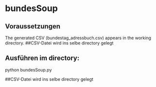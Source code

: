 # bundesSoup

## Voraussetzungen
The generated CSV (bundestag_adressbuch.csv) appears in the working directory.
##CSV-Datei wird ins selbe directory gelegt

## Ausführen im directory:
python bundesSoup.py

##CSV-Datei wird ins selbe directory gelegt 